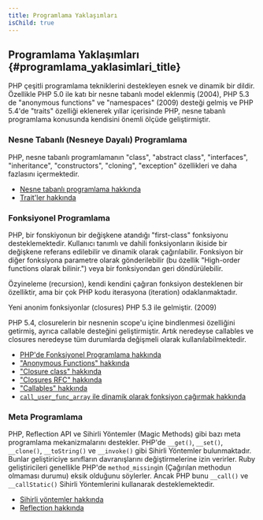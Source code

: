 ```yaml
---
title: Programlama Yaklaşımları
isChild: true
---
```


## Programlama Yaklaşımları {#programlama_yaklasimlari_title}

PHP çeşitli programlama tekniklerini destekleyen esnek ve dinamik bir dildir. Özellikle PHP 5.0 ile katı bir nesne tabanlı model eklenmiş (2004), PHP 5.3 de "anonymous functions" ve "namespaces" (2009) desteği gelmiş ve PHP 5.4'de "traits" özelliği eklenerek yıllar içerisinde PHP, nesne tabanlı programlama konusunda kendisini önemli ölçüde geliştirmiştir.

### Nesne Tabanlı (Nesneye Dayalı) Programlama

PHP, nesne tabanlı programlamanın "class", "abstract class", "interfaces", "inheritance", "constructors", "cloning", 
"exception" özellikleri ve daha fazlasını içermektedir.

* [Nesne tabanlı programlama hakkında][oop]
* [Trait'ler hakkında][traits]

### Fonksiyonel Programlama

PHP, bir fonskiyonun bir değişkene atandığı "first-class" fonksiyonu desteklemektedir. Kullanıcı tanımlı ve dahili 
fonksiyonların ikiside bir değişkene referans edilebilir ve dinamik olarak çağırılabilir. Fonksiyon bir diğer fonksiyona parametre olarak gönderilebilir (bu özellik "High-order functions olarak bilinir.") veya bir fonksiyondan geri döndürülebilir.

Özyineleme (recursion), kendi kendini çağıran fonksiyon desteklenen bir özelliktir, ama bir çok PHP kodu iterasyona (iteration) odaklanmaktadır.

Yeni anonim fonksiyonlar (closures) PHP 5.3 ile gelmiştir. (2009)

PHP 5.4, closurelerin bir nesnenin scope'u içine bindlenmesi özelliğini getirmiş, ayrıca callable desteğini geliştirmiştir. Artık neredeyse callables ve closures neredeyse tüm durumlarda değişmeli olarak kullanılabilmektedir.

* [PHP'de Fonksiyonel Programlama hakkında](/php-the-right-way/pages/Functional-Programming.html) 
* ["Anonymous Functions" hakkında][anonymous-functions]
* ["Closure class" hakkında][closure-class]
* ["Closures RFC" hakkında][closures-rfc]
* ["Callables" hakkında][callables]
* [`call_user_func_array` ile dinamik olarak fonksiyon çağırmak hakkında][call-user-func-array]

### Meta Programlama

PHP, Reflection API ve Sihirli Yöntemler (Magic Methods) gibi bazı meta programlama mekanizmalarını destekler. PHP'de 
`__get()`, `__set()`, `__clone()`, `__toString()` ve `__invoke()` gibi Sihirli Yöntemler bulunmaktadır. Bunlar 
geliştiriciye sınıfların davranışlarını değiştirmelerine izin verirler. Ruby geliştiricileri genellikle 
PHP'de `method_missing`in (Çağırılan methodun olmaması durumu) eksik olduğunu söylerler. Ancak PHP bunu `__call()` ve `__callStatic()` Sihirli Yöntemlerini kullanarak desteklemektedir.

* [Sihirli yöntemler hakkında][magic-methods]
* [Reflection hakkında][reflection]

[namespaces]: http://php.net/manual/tr/language.namespaces.php
[overloading]: http://php.net/manual/tr/language.oop5.overloading.php
[oop]: http://www.php.net/manual/tr/language.oop5.php
[anonymous-functions]: http://www.php.net/manual/tr/functions.anonymous.php
[closure-class]: http://php.net/manual/tr/class.closure.php
[callables]: http://php.net/manual/tr/language.types.callable.php
[magic-methods]: http://php.net/manual/tr/language.oop5.magic.php
[reflection]: http://www.php.net/manual/tr/intro.reflection.php
[traits]: http://www.php.net/traits
[call-user-func-array]: http://php.net/manual/tr/function.call-user-func-array.php
[closures-rfc]: https://wiki.php.net/rfc/closures
